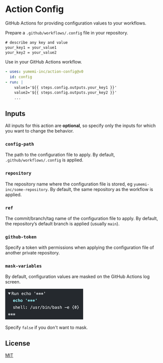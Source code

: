 # Action Config

GitHub Actions for providing configuration values to your workflows.

Prepare a `.github/workflows/.config` file in your repository.

  ```
  # describe any key and value
  your_key1 = your_value1
  your_key2 = your_value2
  ```  

Use in your GitHub Actions workflow.

  ```yaml
  - uses: yumemi-inc/action-config@v0
    id: config
  - run: |
      value1='${{ steps.config.outputs.your_key1 }}'
      value2='${{ steps.config.outputs.your_key2 }}'
      ...
  ``` 

## Inputs

All inputs for this action are **optional**, so specify only the inputs for which you want to change the behavior.

### `config-path`

The path to the configuration file to apply. 
By default, `.github/workflows/.config` is applied.

### `repository`

The repository name where the configuration file is stored, eg `yumemi-inc/some-repository`.
By default, the same repository as the workflow is applied.

### `ref`

The commit/branch/tag name of the configuration file to apply.
By default, the repository’s default branch is applied (usually `main`).

### `github-token`

Specify a token with permissions when applying the configuration file of another private repository.

### `mask-variables`

By default, configuration values are masked on the GitHub Actions log screen.

![image](doc/log.png)

Specify `false` if you don't want to mask.

## License

[MIT](LICENSE)
